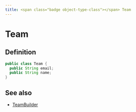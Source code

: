 ```yaml
---
title: <span class="badge object-type-class"></span> Team
---
```

# <span class="badge object-type-class"></span> Team

## Definition

```java
public class Team {
  public String email;
  public String name;
}
```
## See also

 * <span class="badge builder"></span> [TeamBuilder](./builder-TeamBuilder.md)
